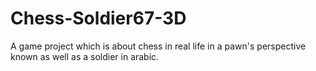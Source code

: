 # Chess-Soldier67-3D
A game project which is about chess in real life in a pawn's perspective known as well as a soldier in arabic.  
